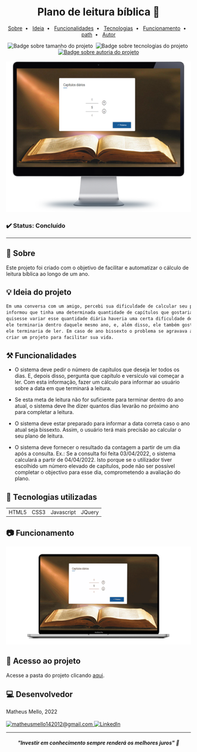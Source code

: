 <h1 align="center"> Plano de leitura bíblica 📖 </h1>

<p align="center">
    <a title="Sobre" href="#-sobre">Sobre</a>&nbsp;&nbsp;•&nbsp;&nbsp;  
    <a title="Ideia" href="#-ideia-do-projeto">Ideia</a>&nbsp;&nbsp;•&nbsp;&nbsp;
    <a title="Funcionalidades" href="#%EF%B8%8F-funcionalidades">Funcionalidades</a>&nbsp;&nbsp;•&nbsp;&nbsp;
    <a title="Tecnologias" href="#-tecnologias-utilizadas">Tecnologias</a>&nbsp;&nbsp;•&nbsp;&nbsp;
    <a title="Funcionamento" href="#-funcionamento">Funcionamento</a>&nbsp;&nbsp;•&nbsp;&nbsp;
    <a title="path" href="#-acesso-ao-projeto">path</a>&nbsp;&nbsp;•&nbsp;&nbsp;
    <a title="Autor" href="#-desenvolvedor">Autor</a>
</p>
<div align="center">
    <img alt="Badge sobre tamanho do projeto" title="REPO SIZE - 822KB" src="https://img.shields.io/badge/REPO%20SIZE-822KB-blue"/>&nbsp;
    <img alt="Badge sobre tecnologias do projeto" title="TECNOLOGIAS - 4" src="https://img.shields.io/badge/TECNOLOGIAS-4-blue"/>&nbsp;
    <a href="https://github.com/mmmello">
        <img alt="Badge sobre autoria do projeto" title="AUTOR - MATHEUS MELLO" src="https://img.shields.io/badge/AUTOR-MATHEUS%20MELLO-brightgreen"/>
    </a>
</div>
<br/>
<div align="center">
    <img alt="Imagem do site" src="src/img/site.png"/>
</div>

### ✔️ Status: Concluído

<hr>

## 🔎 Sobre

Este projeto foi criado com o objetivo de facilitar e automatizar o cálculo de leitura bíblica ao longo de um ano.

## 💡 Ideia do projeto

```bash
Em uma conversa com um amigo, percebi sua dificuldade de calcular seu plano de leitura bíblica. Ele me 
informou que tinha uma determinada quantidade de capítulos que gostaria de ler por dia. Porém, caso ele 
quisesse variar esse quantidade diária haveria uma certa dificuldade de verificar se com aquela meta 
ele terminaria dentro daquele mesmo ano, e, além disso, ele também gostaria de saber o dia exato em que 
ele terminaria de ler. Em caso de ano bissexto o problema se agravava ainda mais. Foi aí que decidi 
criar um projeto para facilitar sua vida.
```

## ⚒️ Funcionalidades

* O sistema deve pedir o número de capítulos que deseja ler todos os dias. E, depois disso, pergunta que capítulo e versículo vai começar a ler. Com esta informação, fazer um cálculo para informar ao usuário sobre a data em que terminará a leitura.

* Se esta meta de leitura não for suficiente para terminar dentro do ano atual, o sistema deve lhe dizer quantos dias levarão no próximo ano para completar a leitura.

* O sistema deve estar preparado para informar a data correta caso o ano atual seja bissexto. Assim, o usuário terá mais precisão ao calcular o seu plano de leitura.
    
* O sistema deve fornecer o resultado da contagem a partir de um dia após a consulta. Ex.: Se a consulta foi feita 03/04/2022, o sistema calculará a partir de 04/04/2022. Isto porque se o utilizador tiver escolhido um número elevado de capítulos, pode não ser possível completar o objectivo para esse dia, comprometendo a avaliação do plano.


## 🚀 Tecnologias utilizadas
<table>
    <tr>
        <td>HTML5</td>
        <td>CSS3</td>
        <td>Javascript</td>
        <td>JQuery</td>
    </tr>
</table>

## 📷 Funcionamento

<img alt="Gif do funcionamento do programa" src="src/img/github.gif"/>

## 📂 Acesso ao projeto 

Acesse a pasta do projeto clicando <a href="https://github.com/mmmello/Calculation-of-bible-chapters/tree/main/src">aqui</a>.

## 💻 Desenvolvedor
Matheus Mello, 2022
<br/>
<br/>
<a href = "mailto:matheusmello142012@gmail.com" target="_blank">
      <img title="matheusmello142012@gmail.com" src="https://img.shields.io/badge/Gmail-D14836?style=for-the-badge&logo=gmail&logoColor=white">
</a>
<a href = "https://www.linkedin.com/in/matheus-mello-da-silva/" target="_blank">
<img title="LinkedIn" alt="LinkedIn" src="https://img.shields.io/badge/LinkedIn-0077B5?style=for-the-badge&logo=linkedin&logoColor=white"/>
</a>

<hr>

<i><h4 align="center">"Investir em conhecimento sempre renderá os melhores juros" 💭</h4></i>